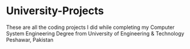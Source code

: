 # University-Projects
These are all the coding projects I did while completing my Computer System Engineering Degree from University of Engineering & Technology Peshawar, Pakistan
